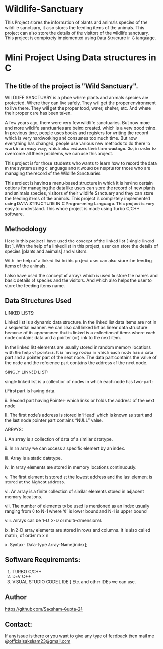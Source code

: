 # Wildlife-Sanctuary
This Project stores the information of plants and animals species of the wildlife  sanctuary, it also stores the feeding items of the animals. This project can also store the details of the visitors of the  wildlife sanctuary. This project is completely implemented using Data Structure in C language.


# Mini Project Using Data structures in C
## The title of the project is "Wild Sanctuary".

WILDLIFE SANCTUARY is a place where plants and animals species are protected. 
Where they can live safely. They will get the proper environment to live there. They will 
get the proper food, water, shelter, etc. And where their proper care has been taken. 

A few years ago, there were very few wildlife sanctuaries. But now more and more wildlife 
sanctuaries are being created, which is a very good thing. In previous time, people uses books 
and registers for writing the record which is very hardworking and consumes too much time. 
But now everything has changed, people use various new methods to do there to work in 
an easy way, which also reduces their time wastage. So, in order to overcome all these 
problems, we can use this project. 

This project is for those students who wants to learn how to record the data in the system 
using c language and it would be helpful for those who are managing the record of the 
Wildlife Sanctuaries. 

This project is having a menu-based structure in which it is having certain options for 
managing the data like users can store the record of new plants and animals species, 
visitors of their wildlife Sanctuary and they can store the feeding items of the animals. 
This project is completely implemented using DATA STRUCTURE IN C Programming 
Language. This project is very easy to understand. This whole project is made using Turbo 
C/C++ software.

## Methodology

Here in this project I have used the concept of the linked list [ single linked list ]. With 
the help of a linked list in this project, user can store the details of species [plants and 
animals] and visitors. 

With the help of a linked list in this project user can also store the feeding items of the 
animals. 

I also have used the concept of arrays which is used to store the names and basic details 
of species and the visitors. And which also helps the user to store the feeding items 
name. 


## Data Structures Used

LINKED LISTS:

Linked list is a dynamic data structure. In the linked list data items are not in a sequential 
manner. we can also call linked list as linear data structure because of its appearance 
that is linked is a collection of items where each node contains data and a pointer (or) 
link to the next item.

In the linked list elements are usually stored in random memory locations with the help 
of pointers. It is having nodes in which each node has a data part and a pointer part of 
the next node. The data part contains the value of the node and the reference part 
contains the address of the next node. 

SINGLY LINKED LIST:

single linked list is a collection of nodes in which each node has two-part:

i.First part is having data.

ii. Second part having Pointer- which links or holds the address of the next node.

II. The first node’s address is stored in ‘Head’ which is known as start and the last node 
pointer part contains “NULL” value.

ARRAYS:

i. An array is a collection of data of a similar datatype.

ii. In an array we can access a specific element by an index.

iii. Array is a static datatype. 

iv. In array elements are stored in memory locations continuously. 

v. The first element is stored at the lowest address and the last element is stored at the 
highest address. 

vi. An array is a finite collection of similar elements stored in adjacent memory locations. 

vii. The number of elements to be used is mentioned as an index usually ranging from 0 
to N-1 where ‘0’ is lower bound and N-1 is upper bound. 

viii. Arrays can be 1-D, 2-D or multi-dimensional. 

ix. In 2-D array elements are stored in rows and columns. It is also called matrix, of order 
m x n. 

x. Syntax- Data-type Array-Name[index];

## Software Requirements:

1. TURBO C/C++
2. DEV C++
3. VISUAL STUDIO CODE [ IDE ]
Etc. and other IDEs we can use.

## Author

https://github.com/Saksham-Gupta-24

## Contact:

If any issue is there or you want to give any type of feedback then mail me @officialsaksham23@gmail.com
